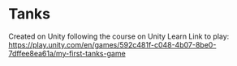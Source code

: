 # Tanks

Created on Unity following the course on Unity Learn
Link to play: https://play.unity.com/en/games/592c481f-c048-4b07-8be0-7dffee8ea61a/my-first-tanks-game
